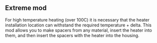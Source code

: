 ## Extreme mod

For high temperature heating (over 100C) it is necessary that the heater installation location can withstand the required temperature + delta.
This mod allows you to make spacers from any material, insert the heater into them, and then insert the spacers with the heater into the housing.